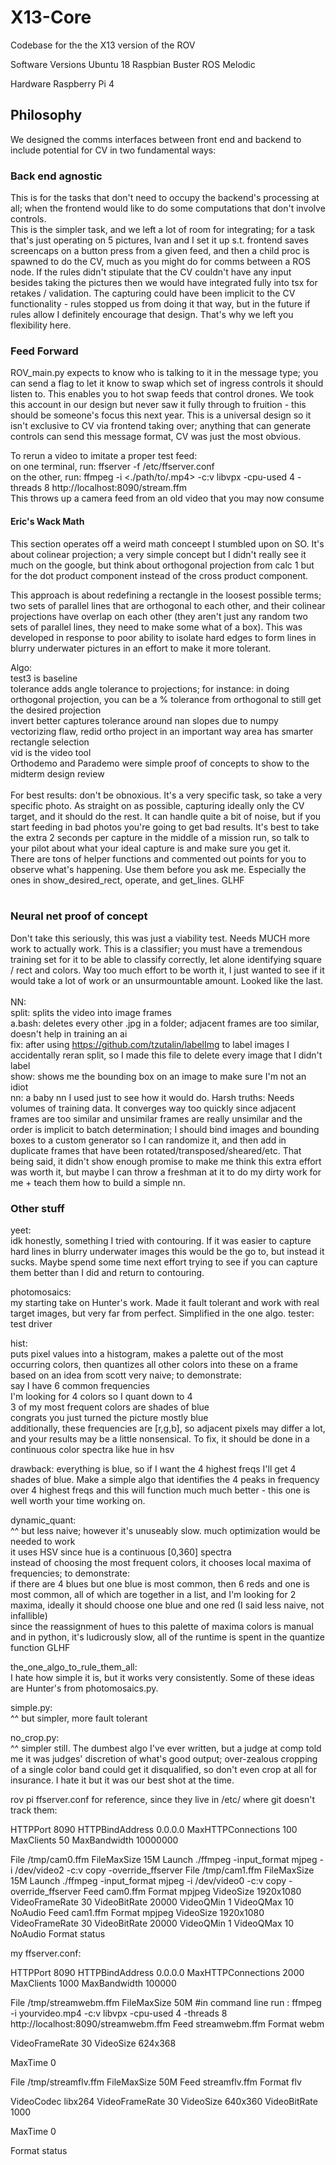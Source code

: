 # X13-Core
Codebase for the the X13 version of the ROV

Software Versions
Ubuntu 18
Raspbian Buster
ROS Melodic

Hardware
Raspberry Pi 4


## Philosophy ##
We designed the comms interfaces between front end and backend to include potential for CV in two fundamental ways:

### Back end agnostic ###
This is for the tasks that don't need to occupy the backend's processing at all; when the frontend would like to do some computations that don't involve controls. <br />
This is the simpler task, and we left a lot of room for integrating; for a task that's just operating on 5 pictures, Ivan and I set it up s.t. frontend saves screencaps on a button press from a given feed, and then a child proc is spawned to do the CV, much as you might do for comms between a ROS node. If the rules didn't stipulate that the CV couldn't have any input besides taking the pictures then we would have integrated fully into tsx for retakes / validation. The capturing could have been implicit to the CV functionality - rules stopped us from doing it that way, but in the future if rules allow I definitely encourage that design. That's why we left you flexibility here. 

### Feed Forward ###
ROV_main.py expects to know who is talking to it in the message type; you can send a flag to let it know to swap which set of ingress controls it should listen to. This enables you to hot swap feeds that control drones. We took this account in our design but never saw it fully through to fruition - this should be someone's focus this next year. This is a universal design so it isn't exclusive to CV via frontend taking over; anything that can generate controls can send this message format, CV was just the most obvious. 


To rerun a video to imitate a proper test feed: <br />
  on one terminal, run: ffserver -f /etc/ffserver.conf <br />
  on the other, run: ffmpeg -i <./path/to/.mp4> -c:v libvpx -cpu-used 4 -threads 8 http://localhost:8090/stream.ffm <br />
  This throws up a camera feed from an old video that you may now consume<br />


#### Eric's Wack Math ####

This section operates off a weird math conceept I stumbled upon on SO. It's about colinear projection; a very simple concept but I didn't really see it much on the google, but think about orthogonal projection from calc 1 but for the dot product component instead of the cross product component. 

This approach is about redefining a rectangle in the loosest possible terms; two sets of parallel lines that are orthogonal to each other, and their colinear projections have overlap on each other (they aren't just any random two sets of parallel lines, they need to make some what of a box). This was developed in response to poor ability to isolate hard edges to form lines in blurry underwater pictures in an effort to make it more tolerant. 

Algo: <br />
test3 is baseline <br />
tolerance adds angle tolerance to projections; for instance: in doing orthogonal projection, you can be a % tolerance from orthogonal to still get  the desired projection <br />
invert better captures tolerance around nan slopes due to numpy vectorizing flaw, redid ortho project in an important way
area has smarter rectangle selection <br />
vid is the video tool <br />
Orthodemo and Parademo were simple proof of concepts to show to the midterm design review <br />
<br />
For best results: don't be obnoxious. It's a very specific task, so take a very specific photo.
	As straight on as possible, capturing ideally only the CV target, and it should do the rest.
	It can handle quite a bit of noise, but if you start feeding in bad photos you're going 
	to get bad results. It's best to take the extra 2 seconds per capture in the middle of a mission run, so talk to your pilot about what your ideal capture is and make sure you get it.  <br />
There are tons of helper functions and commented out points for you to observe what's happening. Use them before you ask me. 
    Especially the ones in show_desired_rect, operate, and get_lines. GLHF <br />
<br />

### Neural net proof of concept ###

Don't take this seriously, this was just a viability test. Needs MUCH more work to actually work. 
This is a classifier; you must have a tremendous training set for it to be able to classify correctly, let alone identifying square / rect and colors. Way too much effort to be worth it, I just wanted to see if it would take a lot of work or an unsurmountable amount. Looked like the last. <br />
<br />
NN:<br />
split: splits the video into image frames<br />
a.bash: deletes every other .jpg in a folder; adjacent frames are too similar, doesn't help in training an ai<br />
fix: after using https://github.com/tzutalin/labelImg to label images I accidentally reran split, so I made this file to delete every image that I didn't label<br />
show: shows me the bounding box on an image to make sure I'm not an idiot<br />
nn: a baby nn I used just to see how it would do. Harsh truths:
    Needs volumes of training data. It converges way too quickly since adjacent frames are too similar and unsimilar frames are really unsimilar and the order is implicit to batch determination; I should bind images and bounding boxes to a custom generator
    so I can randomize it, and then add in duplicate frames that have been rotated/transposed/sheared/etc.
    That being said, it didn't show enough promise to make me think this extra effort was worth it,
    but maybe I can throw a freshman at it to do my dirty work for me + teach them how to build a simple nn. <br />


### Other stuff ### 

yeet:<br />
  idk honestly, something I tried with contouring. If it was easier to capture hard lines in blurry underwater images this would be the go to, but instead it sucks. Maybe spend some time next effort trying to see if you can capture them better than I did and return to contouring. <br />


photomosaics:<br />
  my starting take on Hunter's work. Made it fault tolerant and work with real target images, but very far from perfect. Simplified in the one algo.
  tester: test driver<br />


hist:<br />
  puts pixel values into a histogram, makes a palette out of the most occurring colors, then 
  quantizes all other colors into these on a frame 
  based on an idea from scott 
  very naive; to demonstrate:   <br />
    say I have 6 common frequencies <br />
    I'm looking for 4 colors so I quant down to 4 <br />
    3 of my most frequent colors are shades of blue <br />
    congrats you just turned the picture mostly blue <br />
  additionally, 
    these frequencies are [r,g,b], so adjacent pixels may differ a lot, and your results may be a little nonsensical.
    To fix, it should be done in a continuous color spectra like hue in hsv <br />

  drawback: everything is blue, so if I want the 4 highest freqs I'll get 4 shades of blue. Make a simple algo that identifies the 4 peaks in        frequency over 4 highest freqs and this will function much much better - this one is well worth your time working on. <br />


dynamic_quant:<br />
  ^^ but less naive; however it's unuseably slow. much optimization would be needed to work <br />
  it uses HSV since hue is a continuous [0,360] spectra <br />
  instead of choosing the most frequent colors, it chooses local maxima of frequencies; to demonstrate:<br />
    if there are 4 blues but one blue is most common, then 6 reds and one is most common, all of which are 
      together in a list, and I'm looking for 2 maxima, ideally it should choose one blue and one red 
        (I said less naive, not infallible) <br />
  since the reassignment of hues to this palette of maxima colors is manual and in python, it's ludicrously slow, 
  all of the runtime is spent in the quantize function 
  GLHF <br />


the_one_algo_to_rule_them_all:<br />
  I hate how simple it is, but it works very consistently. Some of these ideas are Hunter's from photomosaics.py. 

simple.py:<br />
  ^^ but simpler, more fault tolerant 

no_crop.py:<br />
  ^^ simpler still. The dumbest algo I've ever written, but a judge at comp told me it was judges' discretion of what's good output; over-zealous cropping of a single color band could get it disqualified, so don't even crop at all for insurance. I hate it but it was our best shot at the time. 
<br />

rov pi ffserver.conf for reference, since they live in /etc/ where git doesn't track them:

HTTPPort 8090
HTTPBindAddress 0.0.0.0
MaxHTTPConnections 100
MaxClients 50
MaxBandwidth 10000000

<Feed cam0.ffm>
File /tmp/cam0.ffm
FileMaxSize 15M
Launch ./ffmpeg -input_format mjpeg -i /dev/video2 -c:v copy -override_ffserver
</Feed>

<Feed cam1.ffm>
File /tmp/cam1.ffm
FileMaxSize 15M
Launch ./ffmpeg -input_format mjpeg -i /dev/video0 -c:v copy -override_ffserver
</Feed>

<Stream cam0>
Feed cam0.ffm
Format mpjpeg
VideoSize 1920x1080
VideoFrameRate 30
VideoBitRate 20000
VideoQMin 1
VideoQMax 10
NoAudio
</Stream>

<Stream cam1>
Feed cam1.ffm
Format mpjpeg
VideoSize 1920x1080
VideoFrameRate 30
VideoBitRate 20000
VideoQMin 1
VideoQMax 10
NoAudio
</Stream>

<Stream status>
Format status
</Stream>




my ffserver.conf: 

HTTPPort 8090
HTTPBindAddress 0.0.0.0
MaxHTTPConnections 2000
MaxClients 1000
MaxBandwidth 100000

<Feed streamwebm.ffm>
  File /tmp/streamwebm.ffm
  FileMaxSize 50M
</Feed>

<Stream streamwebm>
#in command line run : ffmpeg -i yourvideo.mp4 -c:v libvpx -cpu-used 4 -threads 8    http://localhost:8090/streamwebm.ffm
Feed streamwebm.ffm
Format webm

VideoFrameRate 30
VideoSize 624x368

MaxTime 0

</Stream>


<Feed streamflv.ffm>
  File /tmp/streamflv.ffm
  FileMaxSize 50M
</Feed>

<Stream streamflv>
  Feed streamflv.ffm
  Format flv

  VideoCodec libx264
  VideoFrameRate 30
  VideoSize 640x360
  VideoBitRate 1000

  MaxTime 0
</Stream>

<Stream stat.html>
  Format status
</Stream>

